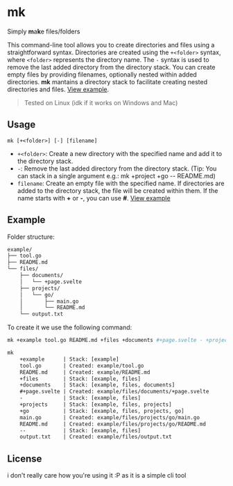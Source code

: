 # mk

Simply **m**a**k**e files/folders

This command-line tool allows you to create directories and files using a
straightforward syntax. Directories are created using the `+<folder>` syntax,
where `<folder>` represents the directory name. The `-` syntax is used to remove
the last added directory from the directory stack. You can create empty files by
providing filenames, optionally nested within added directories. **mk** mantains
a directory stack to facilitate creating nested directories and files.
[View example](#example).

> Tested on Linux (idk if it works on Windows and Mac)

## Usage

`mk [+<folder>] [-] [filename]`

- `+<folder>`: Create a new directory with the specified name and add it to the
  directory stack.
- `-`: Remove the last added directory from the directory stack. (Tip: You can
  stack in a single argument e.g.: mk +project +go -- README.md)
- `filename`: Create an empty file with the specified name. If directories are
  added to the directory stack, the file will be created within them. If the
  name starts with **+** or **-**, you can use **#**. [View example](#example)

## Example

Folder structure:

```txt
example/
├── tool.go
├── README.md
└── files/
    ├── documents/
    │   └── +page.svelte
    ├── projects/
    │   └── go/
    │       ├── main.go
    │       └── README.md
    └── output.txt
```

To create it we use the following command:

```sh
mk +example tool.go README.md +files +documents #+page.svelte - +projects +go main.go README.md -- output.txt
```

```txt
mk
    +example      | Stack: [example]
    tool.go       | Created: example/tool.go
    README.md     | Created: example/README.md
    +files        | Stack: [example, files]
    +documents    | Stack: [example, files, documents]
    #+page.svelte | Created: example/files/documents/+page.svelte
    -             | Stack: [example, files]
    +projects     | Stack: [example, files, projects]
    +go           | Stack: [example, files, projects, go]
    main.go       | Created: example/files/projects/go/main.go
    README.md     | Created: example/files/projects/go/README.md
    --            | Stack: [example, files]
    output.txt    | Created: example/files/output.txt
```

## License

i don't really care how you're using it :P as it is a simple cli tool
